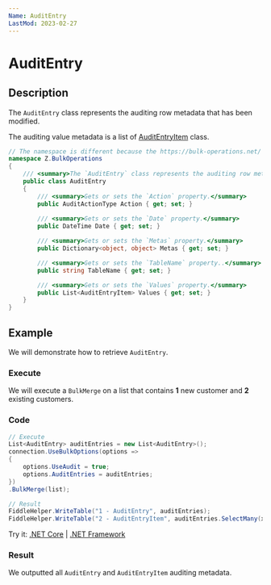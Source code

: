```yaml
---
Name: AuditEntry
LastMod: 2023-02-27
---
```


# AuditEntry

## Description

The `AuditEntry` class represents the auditing row metadata that has been modified.

The auditing value metadata is a list of [AuditEntryItem](audit-entry-item.md) class.

```csharp
// The namespace is different because the https://bulk-operations.net/ library is used under the hood.
namespace Z.BulkOperations
{
    /// <summary>The `AuditEntry` class represents the auditing row metadata that has been modified. The auditing value metadata is a list of [AuditEntryItem](audit-entry-item.md) class.</summary>
    public class AuditEntry
    {
        /// <summary>Gets or sets the `Action` property.</summary>
        public AuditActionType Action { get; set; }
        
        /// <summary>Gets or sets the `Date` property.</summary>
        public DateTime Date { get; set; }

        /// <summary>Gets or sets the `Metas` property.</summary>
        public Dictionary<object, object> Metas { get; set; }

        /// <summary>Gets or sets the `TableName` property..</summary>
        public string TableName { get; set; }

        /// <summary>Gets or sets the `Values` property.</summary>
        public List<AuditEntryItem> Values { get; set; }
    }
}
```

## Example

We will demonstrate how to retrieve `AuditEntry`.

### Execute

We will execute a `BulkMerge` on a list that contains **1** new customer and **2** existing customers.

### Code

```csharp
// Execute
List<AuditEntry> auditEntries = new List<AuditEntry>(); 
connection.UseBulkOptions(options => 
{ 
    options.UseAudit = true;
    options.AuditEntries = auditEntries; 
})
.BulkMerge(list); 

// Result
FiddleHelper.WriteTable("1 - AuditEntry", auditEntries);
FiddleHelper.WriteTable("2 - AuditEntryItem", auditEntries.SelectMany(x => x.Values));
```

Try it: [.NET Core](https://dotnetfiddle.net/Zz2EcH) | [.NET Framework](https://dotnetfiddle.net/UJg7Cr)

### Result

We outputted all `AuditEntry` and `AuditEntryItem` auditing metadata.